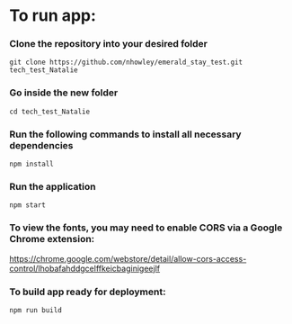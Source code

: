 # To run app:

### Clone the repository into your desired folder
```
git clone https://github.com/nhowley/emerald_stay_test.git tech_test_Natalie
```

### Go inside the new folder
```
cd tech_test_Natalie
```

### Run the following commands to install all necessary dependencies

```
npm install
```


### Run the application
```
npm start
```

### To view the fonts, you may need to enable CORS via a Google Chrome extension:
https://chrome.google.com/webstore/detail/allow-cors-access-control/lhobafahddgcelffkeicbaginigeejlf


### To build app ready for deployment:
```
npm run build
```